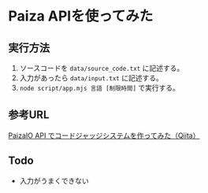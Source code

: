 # Paiza APIを使ってみた
## 実行方法
1. ソースコードを `data/source_code.txt` に記述する。
1. 入力があったら `data/input.txt` に記述する。
1. `node script/app.mjs 言語 [制限時間]` で実行する。

## 参考URL
[PaizaIO API でコードジャッジシステムを作ってみた（Qiita）](https://qiita.com/matsu-matsu/items/49e283ec7b98eb5f02f3)

## Todo
- 入力がうまくできない
